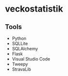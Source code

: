 # veckostatistik

## Tools
- Python
- SQLLite
- SQLAlchemy
- Flask
- Visual Studio Code
- Tweepy
- StravaLib
